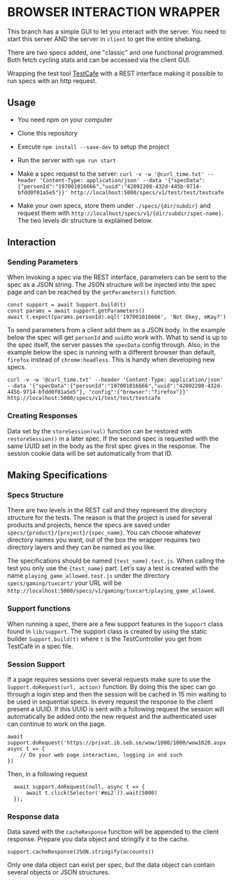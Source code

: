 # BROWSER INTERACTION WRAPPER

This branch has a simple GUI to let you interact with the server. You need to start this server AND the server in `client` to get the entire shebang.

There are two specs added, one "classic" and one functional programmed. Both fetch cycling stats and can be accessed via the client GUI.

Wrapping the test tool [TestCafe](https://devexpress.github.io/testcafe/) with a REST interface making it possible to run specs with an http request.

## Usage

- You need npm on your computer

- Clone this repository

- Execute `npm install --save-dev` to setup the project

- Run the server with `npm run start` 

- Make a spec request to the server: 
    `curl -v -w '@curl_time.txt' --header 'Content-Type: application/json' --data '{"specData":{"personId":"197001016666","uuid":"42092208-432d-445b-9714-bfdd0f01a5e5"}}' http://localhost:5000/specs/v1/test/test/testcafe`

- Make your own specs, store them under `./specs/{dir/subdir}` and request them with `http://localhost/specs/v1/{dir/subdir/spec-name}`. The two levels dir structure is explained below. 

## Interaction

### Sending Parameters

When invoking a spec via the REST interface, parameters can be sent to the spec as a JSON string. The JSON structure will be injected into the spec page and can be reached by the `getParameters()` function.

    const support = await Support.build(t)
    const params = await support.getParameters()
    await t.expect(params.personId).eql('197001016666', 'Not Okey, mKay?')

To send parameters from a client add them as a JSON body. In the example below the spec will get `personId` and `uuid`to work with. What to send is up to the spec itself, the server passes the `specData` config through. Also, in the example below the spec is running with a different browser than default, `firefox` instead of `chrome:headless`. This is handy when developing new specs.

    curl -v -w '@curl_time.txt' --header 'Content-Type: application/json' --data '{"specData":{"personId":"197001016666","uuid":"42092208-432d-445b-9714-bfdd0f01a5e5"}, "config":{"browser":"firefox"}}' http://localhost:5000/specs/v1/test/test/testcafe

### Creating Responses

Data set by the `storeSession(val)` function can be restored with `restoreSession()` in a later spec. If the second spec is requested with the same UUID set in the body as the first spec gives in the response. The session cookie data will be set automatically from that ID.

## Making Specifications

### Specs Structure

There are two levels in the REST call and they represent the directory structure for the tests. The reason is that the project is used for several products and projects, hence the specs are saved under `specs/{product}/{project}/{spec_name}`. You can choose whatever directory names you want, out of the box the wrapper requires two directory layers and they can be named as you like.

The specifications should be named `{test_name}.test.js`. When calling the test you only use the `{test_name}` part. Let's say a test is created with the name `playing_game_allowed.test.js` under the directory `specs/gaming/tuxcart/` your URL will be 
`http://localhost:5000/specs/v1/gaming/tuxcart/playing_game_allowed`.

### Support functions

When running a spec, there are a few support features in the `Support` class found in `lib/support`. The support class is created by using the static builder `Support.build(t)` where `t` is the TestController you get from TestCafé in a spec file.

### Session Support

If a page requires sessions over several requests make sure to use the `Support.doRequest(url, action)` function. By doing this the spec can go through a login step and then the session will be cached in 15 min waiting to be used in sequential specs. In every request the response to the client present a UUID. If this UUID is sent with a following request the session will automatically be added onto the new request and the authenticated user can continue to work on the page.

    await support.doRequest('https://privat.ib.seb.se/wow/1000/1000/wow1020.aspx', async t => {
        // Do your web page interaction, logging in and such
    })

Then, in a following request

      await support.doRequest(null, async t => {
          await t.click(Selector('#mi2')).wait(5000)
      });

### Response data

Data saved with the `cacheResponse` function will be appended to the client response. Prepare you data object and stringify it to the cache.

    support.cacheResponse(JSON.stringify(accounts))

Only one data object can exist per spec, but the data object can contain several objects or JSON structures.
